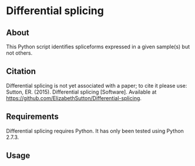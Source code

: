 # Differential splicing
## About
This Python script identifies spliceforms expressed in a given sample(s) but not others.

## Citation
  Differential splicing is not yet associated with a paper; to cite it please use: Sutton, ER. (2015). Differential splicing      [Software]. Available at https://github.com/ElizabethSutton/Differential-splicing.

## Requirements
Differential splicing requires Python. It has only been tested using Python 2.7.3.

## Usage

